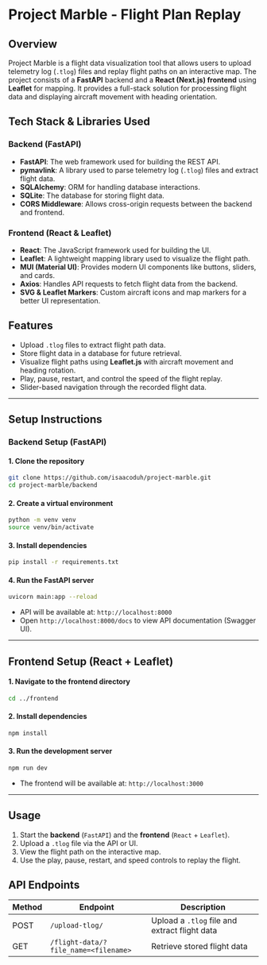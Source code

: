 # Project Marble - Flight Plan Replay

## Overview

Project Marble is a flight data visualization tool that allows users to upload telemetry log (`.tlog`) files and replay flight paths on an interactive map. The project consists of a **FastAPI** backend and a **React (Next.js) frontend** using **Leaflet** for mapping. It provides a full-stack solution for processing flight data and displaying aircraft movement with heading orientation.

## Tech Stack & Libraries Used

### **Backend (FastAPI)**

- **FastAPI**: The web framework used for building the REST API.
- **pymavlink**: A library used to parse telemetry log (`.tlog`) files and extract flight data.
- **SQLAlchemy**: ORM for handling database interactions.
- **SQLite**: The database for storing flight data.
- **CORS Middleware**: Allows cross-origin requests between the backend and frontend.

### **Frontend (React & Leaflet)**

- **React**: The JavaScript framework used for building the UI.
- **Leaflet**: A lightweight mapping library used to visualize the flight path.
- **MUI (Material UI)**: Provides modern UI components like buttons, sliders, and cards.
- **Axios**: Handles API requests to fetch flight data from the backend.
- **SVG & Leaflet Markers**: Custom aircraft icons and map markers for a better UI representation.

## Features

- Upload `.tlog` files to extract flight path data.
- Store flight data in a database for future retrieval.
- Visualize flight paths using **Leaflet.js** with aircraft movement and heading rotation.
- Play, pause, restart, and control the speed of the flight replay.
- Slider-based navigation through the recorded flight data.

---

## Setup Instructions

### **Backend Setup** (FastAPI)

#### 1. **Clone the repository**

```sh
git clone https://github.com/isaacoduh/project-marble.git
cd project-marble/backend
```

#### 2. **Create a virtual environment**

```sh
python -m venv venv
source venv/bin/activate
```

#### 3. **Install dependencies**

```sh
pip install -r requirements.txt
```

#### 4. **Run the FastAPI server**

```sh
uvicorn main:app --reload
```

- API will be available at: `http://localhost:8000`
- Open `http://localhost:8000/docs` to view API documentation (Swagger UI).

---

## **Frontend Setup** (React + Leaflet)

#### 1. **Navigate to the frontend directory**

```sh
cd ../frontend
```

#### 2. **Install dependencies**

```sh
npm install
```

#### 3. **Run the development server**

```sh
npm run dev
```

- The frontend will be available at: `http://localhost:3000`

---

## Usage

1. Start the **backend** (`FastAPI`) and the **frontend** (`React` + `Leaflet`).
2. Upload a `.tlog` file via the API or UI.
3. View the flight path on the interactive map.
4. Use the play, pause, restart, and speed controls to replay the flight.

## API Endpoints

| Method | Endpoint                             | Description                                   |
| ------ | ------------------------------------ | --------------------------------------------- |
| POST   | `/upload-tlog/`                      | Upload a `.tlog` file and extract flight data |
| GET    | `/flight-data/?file_name=<filename>` | Retrieve stored flight data                   |
